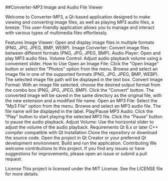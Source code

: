 ##Converter-MP3
Image and Audio File Viewer

Welcome to Converter-MP3, a Qt-based application designed to make viewing and converting image files, as well as playing MP3 audio files, a breeze. This user-friendly application allows you to manage and interact with various types of multimedia files effortlessly.

Features
Image Viewer: Open and display image files in multiple formats (PNG, JPG, JPEG, BMP, WEBP).
Image Converter: Convert image files between different formats (PNG, JPG, JPEG, BMP).
Audio Player: Open and play MP3 audio files.
Volume Control: Adjust audio playback volume using a convenient slider.
How to Use
Open an Image File:
Click the "Open Image" button or select the "Photos" option from the menu.
Browse and select an image file in one of the supported formats (PNG, JPG, JPEG, BMP, WEBP).
The selected image file path will be displayed in the text box.
Convert Image Format:
With an image file selected, choose the desired output format from the combo box (PNG, JPG, JPEG, BMP).
Click the "Convert" button.
The converted image will be saved in the same directory as the original file, with the new extension and a modified file name.
Open an MP3 File:
Select the "Mp3 File" option from the menu.
Browse and select an MP3 audio file.
The file name will be displayed in the label.
Play/Pause MP3 Audio:
Click the "Play" button to start playing the selected MP3 file.
Click the "Pause" button to pause the audio playback.
Adjust Volume:
Use the horizontal slider to adjust the volume of the audio playback.
Requirements
Qt 6.x or later
C++ compiler compatible with Qt
Installation
Clone the repository or download the source code.
Open the project in Qt Creator or your preferred Qt development environment.
Build and run the application.
Contributing
We welcome contributions to this project. If you find any issues or have suggestions for improvements, please open an issue or submit a pull request.

License
This project is licensed under the MIT License. See the LICENSE file for more details.
